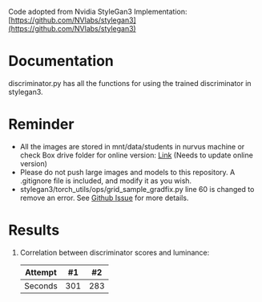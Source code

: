 Code adopted from Nvidia StyleGan3 Implementation: [https://github.com/NVlabs/stylegan3](https://github.com/NVlabs/stylegan3)

# Documentation
discriminator.py has all the functions for using the trained discriminator in stylegan3.
 

# Reminder
* All the images are stored in mnt/data/students in nurvus machine or check Box drive folder for online version: [Link](https://haverford.app.box.com/folder/151383007310) (Needs to update online version)
* Please do not push large images and models to this repository. A .gitignore file is
included, and modify it as you wish. 
* stylegan3/torch_utils/ops/grid_sample_gradfix.py line 60 is changed to remove an error. 
See [Github Issue](https://github.com/NVlabs/stylegan3/issues/188) for more details.

# Results
1. Correlation between discriminator scores and luminance:   

    | Attempt | #1    | #2    |
    | :---:   | :---: | :---: |
    | Seconds | 301   | 283   |

